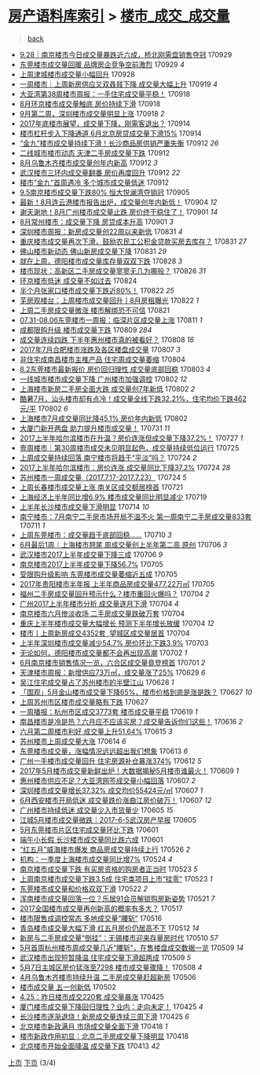 [房产语料库索引](../../README.md)  > [楼市_成交_成交量](楼市_成交_成交量.md)
====
> [back](../README.md)

- [9.28｜南京楼市今日成交量暴跌近六成，桥北刚需盘销售夺冠](http://jkwz.applinzi.com/ittc/7018743765181924368.html#9.28%EF%BD%9C%E5%8D%97%E4%BA%AC%E6%A5%BC%E5%B8%82%E4%BB%8A%E6%97%A5%E6%88%90%E4%BA%A4%E9%87%8F%E6%9A%B4%E8%B7%8C%E8%BF%91%E5%85%AD%E6%88%90%EF%BC%8C%E6%A1%A5%E5%8C%97%E5%88%9A%E9%9C%80%E7%9B%98%E9%94%80%E5%94%AE%E5%A4%BA%E5%86%A0) 170929  
- [东莞楼市成交量回暖 品牌房企竞争空前激烈](http://jkwz.applinzi.com/ittc/7018666119399998481.html#%E4%B8%9C%E8%8E%9E%E6%A5%BC%E5%B8%82%E6%88%90%E4%BA%A4%E9%87%8F%E5%9B%9E%E6%9A%96+%E5%93%81%E7%89%8C%E6%88%BF%E4%BC%81%E7%AB%9E%E4%BA%89%E7%A9%BA%E5%89%8D%E6%BF%80%E7%83%88) 170929 *4* 
- [上周津城楼市成交量小幅回升](http://jkwz.applinzi.com/ittc/7018129893890720784.html#%E4%B8%8A%E5%91%A8%E6%B4%A5%E5%9F%8E%E6%A5%BC%E5%B8%82%E6%88%90%E4%BA%A4%E9%87%8F%E5%B0%8F%E5%B9%85%E5%9B%9E%E5%8D%87) 170928  
- [一周楼市｜上周新房供应又双叒叕下降 成交量大幅上升](http://jkwz.applinzi.com/ittc/7014948932453663761.html#%E4%B8%80%E5%91%A8%E6%A5%BC%E5%B8%82%EF%BD%9C%E4%B8%8A%E5%91%A8%E6%96%B0%E6%88%BF%E4%BE%9B%E5%BA%94%E5%8F%88%E5%8F%8C%E5%8F%92%E5%8F%95%E4%B8%8B%E9%99%8D+%E6%88%90%E4%BA%A4%E9%87%8F%E5%A4%A7%E5%B9%85%E4%B8%8A%E5%8D%87) 170919 *4* 
- [大亚湾第38周楼市周报：一手住宅成交量平稳！](http://jkwz.applinzi.com/ittc/7014708199654163473.html#%E5%A4%A7%E4%BA%9A%E6%B9%BE%E7%AC%AC38%E5%91%A8%E6%A5%BC%E5%B8%82%E5%91%A8%E6%8A%A5%EF%BC%9A%E4%B8%80%E6%89%8B%E4%BD%8F%E5%AE%85%E6%88%90%E4%BA%A4%E9%87%8F%E5%B9%B3%E7%A8%B3%EF%BC%81) 170918  
- [8月环京楼市成交量触底 房价持续下滑](http://jkwz.applinzi.com/ittc/7014705935392703504.html#8%E6%9C%88%E7%8E%AF%E4%BA%AC%E6%A5%BC%E5%B8%82%E6%88%90%E4%BA%A4%E9%87%8F%E8%A7%A6%E5%BA%95+%E6%88%BF%E4%BB%B7%E6%8C%81%E7%BB%AD%E4%B8%8B%E6%BB%91) 170918  
- [9月第二周，深圳楼市成交量明显上涨](http://jkwz.applinzi.com/ittc/7014660419619390480.html#9%E6%9C%88%E7%AC%AC%E4%BA%8C%E5%91%A8%EF%BC%8C%E6%B7%B1%E5%9C%B3%E6%A5%BC%E5%B8%82%E6%88%90%E4%BA%A4%E9%87%8F%E6%98%8E%E6%98%BE%E4%B8%8A%E6%B6%A8) 170918 *2* 
- [2017年底楼市展望，成交量下降，刚需客退出？](http://jkwz.applinzi.com/ittc/7013250074975667217.html#2017%E5%B9%B4%E5%BA%95%E6%A5%BC%E5%B8%82%E5%B1%95%E6%9C%9B%EF%BC%8C%E6%88%90%E4%BA%A4%E9%87%8F%E4%B8%8B%E9%99%8D%EF%BC%8C%E5%88%9A%E9%9C%80%E5%AE%A2%E9%80%80%E5%87%BA%EF%BC%9F) 170914  
- [楼市杠杆步入下降通道 6月北京房贷成交量下滑15%](http://jkwz.applinzi.com/ittc/7013040632606753552.html#%E6%A5%BC%E5%B8%82%E6%9D%A0%E6%9D%86%E6%AD%A5%E5%85%A5%E4%B8%8B%E9%99%8D%E9%80%9A%E9%81%93+6%E6%9C%88%E5%8C%97%E4%BA%AC%E6%88%BF%E8%B4%B7%E6%88%90%E4%BA%A4%E9%87%8F%E4%B8%8B%E6%BB%9115%25) 170914  
- [“金九”楼市成交量持续下滑！长沙商品房供销严重失衡](http://jkwz.applinzi.com/ittc/7012456880256058385.html#%E2%80%9C%E9%87%91%E4%B9%9D%E2%80%9D%E6%A5%BC%E5%B8%82%E6%88%90%E4%BA%A4%E9%87%8F%E6%8C%81%E7%BB%AD%E4%B8%8B%E6%BB%91%EF%BC%81%E9%95%BF%E6%B2%99%E5%95%86%E5%93%81%E6%88%BF%E4%BE%9B%E9%94%80%E4%B8%A5%E9%87%8D%E5%A4%B1%E8%A1%A1) 170912 *26* 
- [二线城市楼市动态 天津二手房成交量下跌](http://jkwz.applinzi.com/ittc/7012415735257891600.html#%E4%BA%8C%E7%BA%BF%E5%9F%8E%E5%B8%82%E6%A5%BC%E5%B8%82%E5%8A%A8%E6%80%81+%E5%A4%A9%E6%B4%A5%E4%BA%8C%E6%89%8B%E6%88%BF%E6%88%90%E4%BA%A4%E9%87%8F%E4%B8%8B%E8%B7%8C) 170912  
- [8月乌鲁木齐楼市成交量创年内新高](http://jkwz.applinzi.com/ittc/7012371552551830544.html#8%E6%9C%88%E4%B9%8C%E9%B2%81%E6%9C%A8%E9%BD%90%E6%A5%BC%E5%B8%82%E6%88%90%E4%BA%A4%E9%87%8F%E5%88%9B%E5%B9%B4%E5%86%85%E6%96%B0%E9%AB%98) 170912 *3* 
- [武汉楼市三环内成交量翻番 房价再度回升](http://jkwz.applinzi.com/ittc/7012342969745802256.html#%E6%AD%A6%E6%B1%89%E6%A5%BC%E5%B8%82%E4%B8%89%E7%8E%AF%E5%86%85%E6%88%90%E4%BA%A4%E9%87%8F%E7%BF%BB%E7%95%AA+%E6%88%BF%E4%BB%B7%E5%86%8D%E5%BA%A6%E5%9B%9E%E5%8D%87) 170912 *22* 
- [楼市“金九”首周遇冷 多个城市成交量低迷](http://jkwz.applinzi.com/ittc/7012294551589618704.html#%E6%A5%BC%E5%B8%82%E2%80%9C%E9%87%91%E4%B9%9D%E2%80%9D%E9%A6%96%E5%91%A8%E9%81%87%E5%86%B7+%E5%A4%9A%E4%B8%AA%E5%9F%8E%E5%B8%82%E6%88%90%E4%BA%A4%E9%87%8F%E4%BD%8E%E8%BF%B7) 170912  
- [9.5南京楼市成交量下跌80% 恒大悦澜湾夺销冠](http://jkwz.applinzi.com/ittc/7009945226356196368.html#9.5%E5%8D%97%E4%BA%AC%E6%A5%BC%E5%B8%82%E6%88%90%E4%BA%A4%E9%87%8F%E4%B8%8B%E8%B7%8C80%25+%E6%81%92%E5%A4%A7%E6%82%A6%E6%BE%9C%E6%B9%BE%E5%A4%BA%E9%94%80%E5%86%A0) 170905  
- [最新！8月连云港楼市报告出炉，成交量创年内新低！](http://jkwz.applinzi.com/ittc/7009379743059936272.html#%E6%9C%80%E6%96%B0%EF%BC%818%E6%9C%88%E8%BF%9E%E4%BA%91%E6%B8%AF%E6%A5%BC%E5%B8%82%E6%8A%A5%E5%91%8A%E5%87%BA%E7%82%89%EF%BC%8C%E6%88%90%E4%BA%A4%E9%87%8F%E5%88%9B%E5%B9%B4%E5%86%85%E6%96%B0%E4%BD%8E%EF%BC%81) 170904 *12* 
- [谢天谢地！8月广州楼市成交量止跌 房价终于稳住了！](http://jkwz.applinzi.com/ittc/7008375571455935504.html#%E8%B0%A2%E5%A4%A9%E8%B0%A2%E5%9C%B0%EF%BC%818%E6%9C%88%E5%B9%BF%E5%B7%9E%E6%A5%BC%E5%B8%82%E6%88%90%E4%BA%A4%E9%87%8F%E6%AD%A2%E8%B7%8C+%E6%88%BF%E4%BB%B7%E7%BB%88%E4%BA%8E%E7%A8%B3%E4%BD%8F%E4%BA%86%EF%BC%81) 170901 *14* 
- [8月常州楼市：成交量下降 房贷成本升高](http://jkwz.applinzi.com/ittc/7008382019107816465.html#8%E6%9C%88%E5%B8%B8%E5%B7%9E%E6%A5%BC%E5%B8%82%EF%BC%9A%E6%88%90%E4%BA%A4%E9%87%8F%E4%B8%8B%E9%99%8D+%E6%88%BF%E8%B4%B7%E6%88%90%E6%9C%AC%E5%8D%87%E9%AB%98) 170901 *3* 
- [深圳楼市周报：新房成交量创22周以来新低](http://jkwz.applinzi.com/ittc/7008060738219017233.html#%E6%B7%B1%E5%9C%B3%E6%A5%BC%E5%B8%82%E5%91%A8%E6%8A%A5%EF%BC%9A%E6%96%B0%E6%88%BF%E6%88%90%E4%BA%A4%E9%87%8F%E5%88%9B22%E5%91%A8%E4%BB%A5%E6%9D%A5%E6%96%B0%E4%BD%8E) 170831 *4* 
- [重庆楼市成交量再次下滑，鼓励农民工公积金贷款买房去库存？](http://jkwz.applinzi.com/ittc/7007988962508145681.html#%E9%87%8D%E5%BA%86%E6%A5%BC%E5%B8%82%E6%88%90%E4%BA%A4%E9%87%8F%E5%86%8D%E6%AC%A1%E4%B8%8B%E6%BB%91%EF%BC%8C%E9%BC%93%E5%8A%B1%E5%86%9C%E6%B0%91%E5%B7%A5%E5%85%AC%E7%A7%AF%E9%87%91%E8%B4%B7%E6%AC%BE%E4%B9%B0%E6%88%BF%E5%8E%BB%E5%BA%93%E5%AD%98%EF%BC%9F) 170831 *27* 
- [佛山楼市新动态 佛山新房成交量下降](http://jkwz.applinzi.com/ittc/7007979704710333457.html#%E4%BD%9B%E5%B1%B1%E6%A5%BC%E5%B8%82%E6%96%B0%E5%8A%A8%E6%80%81+%E4%BD%9B%E5%B1%B1%E6%96%B0%E6%88%BF%E6%88%90%E4%BA%A4%E9%87%8F%E4%B8%8B%E9%99%8D) 170831 *29* 
- [就在上周，德阳楼市成交量库存量双双下跌](http://jkwz.applinzi.com/ittc/7005796703142413328.html#%E5%B0%B1%E5%9C%A8%E4%B8%8A%E5%91%A8%EF%BC%8C%E5%BE%B7%E9%98%B3%E6%A5%BC%E5%B8%82%E6%88%90%E4%BA%A4%E9%87%8F%E5%BA%93%E5%AD%98%E9%87%8F%E5%8F%8C%E5%8F%8C%E4%B8%8B%E8%B7%8C) 170828 *3* 
- [楼市现状：高新区二手房成交量寥寥无几为哪般？](http://jkwz.applinzi.com/ittc/7005894030649721872.html#%E6%A5%BC%E5%B8%82%E7%8E%B0%E7%8A%B6%EF%BC%9A%E9%AB%98%E6%96%B0%E5%8C%BA%E4%BA%8C%E6%89%8B%E6%88%BF%E6%88%90%E4%BA%A4%E9%87%8F%E5%AF%A5%E5%AF%A5%E6%97%A0%E5%87%A0%E4%B8%BA%E5%93%AA%E8%88%AC%EF%BC%9F) 170826 *31* 
- [环京楼市低迷 成交量不如过去](http://jkwz.applinzi.com/ittc/7005301038910014480.html#%E7%8E%AF%E4%BA%AC%E6%A5%BC%E5%B8%82%E4%BD%8E%E8%BF%B7+%E6%88%90%E4%BA%A4%E9%87%8F%E4%B8%8D%E5%A6%82%E8%BF%87%E5%8E%BB) 170824  
- [半个月张家口楼市成交量下跌近80%！](http://jkwz.applinzi.com/ittc/7004653502184555536.html#%E5%8D%8A%E4%B8%AA%E6%9C%88%E5%BC%A0%E5%AE%B6%E5%8F%A3%E6%A5%BC%E5%B8%82%E6%88%90%E4%BA%A4%E9%87%8F%E4%B8%8B%E8%B7%8C%E8%BF%9180%25%EF%BC%81) 170822 *25* 
- [芜房观楼台：上周楼市成交量回升丨8月房租曝光](http://jkwz.applinzi.com/ittc/7004541742337229840.html#%E8%8A%9C%E6%88%BF%E8%A7%82%E6%A5%BC%E5%8F%B0%EF%BC%9A%E4%B8%8A%E5%91%A8%E6%A5%BC%E5%B8%82%E6%88%90%E4%BA%A4%E9%87%8F%E5%9B%9E%E5%8D%87%E4%B8%A88%E6%9C%88%E6%88%BF%E7%A7%9F%E6%9B%9D%E5%85%89) 170822 *1* 
- [上周二手房成交量微涨 楼市解绑恐不可信](http://jkwz.applinzi.com/ittc/7004327722531423248.html#%E4%B8%8A%E5%91%A8%E4%BA%8C%E6%89%8B%E6%88%BF%E6%88%90%E4%BA%A4%E9%87%8F%E5%BE%AE%E6%B6%A8+%E6%A5%BC%E5%B8%82%E8%A7%A3%E7%BB%91%E6%81%90%E4%B8%8D%E5%8F%AF%E4%BF%A1) 170821  
- [07.31-08.06东莞楼市一周报：临深片区成交量上涨](http://jkwz.applinzi.com/ittc/7000550154472784913.html#07.31-08.06%E4%B8%9C%E8%8E%9E%E6%A5%BC%E5%B8%82%E4%B8%80%E5%91%A8%E6%8A%A5%EF%BC%9A%E4%B8%B4%E6%B7%B1%E7%89%87%E5%8C%BA%E6%88%90%E4%BA%A4%E9%87%8F%E4%B8%8A%E6%B6%A8) 170811 *1* 
- [成都限购升级 楼市成交量下跌](http://jkwz.applinzi.com/ittc/6999864690652759056.html#%E6%88%90%E9%83%BD%E9%99%90%E8%B4%AD%E5%8D%87%E7%BA%A7+%E6%A5%BC%E5%B8%82%E6%88%90%E4%BA%A4%E9%87%8F%E4%B8%8B%E8%B7%8C) 170809 *284* 
- [成交量连续四跌 下半年惠州楼市真的被看好？](http://jkwz.applinzi.com/ittc/6999308065185465360.html#%E6%88%90%E4%BA%A4%E9%87%8F%E8%BF%9E%E7%BB%AD%E5%9B%9B%E8%B7%8C+%E4%B8%8B%E5%8D%8A%E5%B9%B4%E6%83%A0%E5%B7%9E%E6%A5%BC%E5%B8%82%E7%9C%9F%E7%9A%84%E8%A2%AB%E7%9C%8B%E5%A5%BD%EF%BC%9F) 170808 *16* 
- [2017年7月合肥楼市涨跌及各区楼盘成交量](http://jkwz.applinzi.com/ittc/6999048602931168273.html#2017%E5%B9%B47%E6%9C%88%E5%90%88%E8%82%A5%E6%A5%BC%E5%B8%82%E6%B6%A8%E8%B7%8C%E5%8F%8A%E5%90%84%E5%8C%BA%E6%A5%BC%E7%9B%98%E6%88%90%E4%BA%A4%E9%87%8F) 170807 *3* 
- [非住宅成南昌楼市主推产品 住宅周成交量萎缩](http://jkwz.applinzi.com/ittc/6997835497198863376.html#%E9%9D%9E%E4%BD%8F%E5%AE%85%E6%88%90%E5%8D%97%E6%98%8C%E6%A5%BC%E5%B8%82%E4%B8%BB%E6%8E%A8%E4%BA%A7%E5%93%81+%E4%BD%8F%E5%AE%85%E5%91%A8%E6%88%90%E4%BA%A4%E9%87%8F%E8%90%8E%E7%BC%A9) 170804  
- [8.2东莞楼市最新报价 房价回归理性 成交量底部回稳](http://jkwz.applinzi.com/ittc/6997532286277649424.html#8.2%E4%B8%9C%E8%8E%9E%E6%A5%BC%E5%B8%82%E6%9C%80%E6%96%B0%E6%8A%A5%E4%BB%B7+%E6%88%BF%E4%BB%B7%E5%9B%9E%E5%BD%92%E7%90%86%E6%80%A7+%E6%88%90%E4%BA%A4%E9%87%8F%E5%BA%95%E9%83%A8%E5%9B%9E%E7%A8%B3) 170803 *4* 
- [一线城市楼市成交量下降 广州楼市加强调控](http://jkwz.applinzi.com/ittc/6997306183848035345.html#%E4%B8%80%E7%BA%BF%E5%9F%8E%E5%B8%82%E6%A5%BC%E5%B8%82%E6%88%90%E4%BA%A4%E9%87%8F%E4%B8%8B%E9%99%8D+%E5%B9%BF%E5%B7%9E%E6%A5%BC%E5%B8%82%E5%8A%A0%E5%BC%BA%E8%B0%83%E6%8E%A7) 170802 *12* 
- [上海楼市新房二手房全面大跌 成交量创7年新低](http://jkwz.applinzi.com/ittc/6997230153732981777.html#%E4%B8%8A%E6%B5%B7%E6%A5%BC%E5%B8%82%E6%96%B0%E6%88%BF%E4%BA%8C%E6%89%8B%E6%88%BF%E5%85%A8%E9%9D%A2%E5%A4%A7%E8%B7%8C+%E6%88%90%E4%BA%A4%E9%87%8F%E5%88%9B7%E5%B9%B4%E6%96%B0%E4%BD%8E) 170802 *2* 
- [酷暑7月，汕头楼市却有点冷！成交量全线下跌32.21%，住宅均价下跌462元/平](http://jkwz.applinzi.com/ittc/6997155568341746704.html#%E9%85%B7%E6%9A%917%E6%9C%88%EF%BC%8C%E6%B1%95%E5%A4%B4%E6%A5%BC%E5%B8%82%E5%8D%B4%E6%9C%89%E7%82%B9%E5%86%B7%EF%BC%81%E6%88%90%E4%BA%A4%E9%87%8F%E5%85%A8%E7%BA%BF%E4%B8%8B%E8%B7%8C32.21%25%EF%BC%8C%E4%BD%8F%E5%AE%85%E5%9D%87%E4%BB%B7%E4%B8%8B%E8%B7%8C462%E5%85%83%2F%E5%B9%B3) 170802 *6* 
- [上海楼市7月成交量同比降45.1% 房价年内新低](http://jkwz.applinzi.com/ittc/6997107816413004817.html#%E4%B8%8A%E6%B5%B7%E6%A5%BC%E5%B8%827%E6%9C%88%E6%88%90%E4%BA%A4%E9%87%8F%E5%90%8C%E6%AF%94%E9%99%8D45.1%25+%E6%88%BF%E4%BB%B7%E5%B9%B4%E5%86%85%E6%96%B0%E4%BD%8E) 170802  
- [大厦门新开两盘 助力提升楼市成交量！](http://jkwz.applinzi.com/ittc/6996429663843648529.html#%E5%A4%A7%E5%8E%A6%E9%97%A8%E6%96%B0%E5%BC%80%E4%B8%A4%E7%9B%98+%E5%8A%A9%E5%8A%9B%E6%8F%90%E5%8D%87%E6%A5%BC%E5%B8%82%E6%88%90%E4%BA%A4%E9%87%8F%EF%BC%81) 170731 *11* 
- [2017上半年哈尔滨楼市在升温？房价连涨但成交量下降37.2%！](http://jkwz.applinzi.com/ittc/6995041656787977232.html#2017%E4%B8%8A%E5%8D%8A%E5%B9%B4%E5%93%88%E5%B0%94%E6%BB%A8%E6%A5%BC%E5%B8%82%E5%9C%A8%E5%8D%87%E6%B8%A9%EF%BC%9F%E6%88%BF%E4%BB%B7%E8%BF%9E%E6%B6%A8%E4%BD%86%E6%88%90%E4%BA%A4%E9%87%8F%E4%B8%8B%E9%99%8D37.2%25%EF%BC%81) 170727 *1* 
- [壹周楼市｜第30周楼市成交未见明显起色，成交量持续低位运行](http://jkwz.applinzi.com/ittc/6994329115564704785.html#%E5%A3%B9%E5%91%A8%E6%A5%BC%E5%B8%82%EF%BD%9C%E7%AC%AC30%E5%91%A8%E6%A5%BC%E5%B8%82%E6%88%90%E4%BA%A4%E6%9C%AA%E8%A7%81%E6%98%8E%E6%98%BE%E8%B5%B7%E8%89%B2%EF%BC%8C%E6%88%90%E4%BA%A4%E9%87%8F%E6%8C%81%E7%BB%AD%E4%BD%8E%E4%BD%8D%E8%BF%90%E8%A1%8C) 170725  
- [上周成交量持续回落 南宁楼市将趋于“平淡”吗？](http://jkwz.applinzi.com/ittc/6993909887829279761.html#%E4%B8%8A%E5%91%A8%E6%88%90%E4%BA%A4%E9%87%8F%E6%8C%81%E7%BB%AD%E5%9B%9E%E8%90%BD+%E5%8D%97%E5%AE%81%E6%A5%BC%E5%B8%82%E5%B0%86%E8%B6%8B%E4%BA%8E%E2%80%9C%E5%B9%B3%E6%B7%A1%E2%80%9D%E5%90%97%EF%BC%9F) 170724 *2* 
- [2017上半年哈尔滨楼市：房价连涨 成交量同比下降37.2%](http://jkwz.applinzi.com/ittc/6993889409920140304.html#2017%E4%B8%8A%E5%8D%8A%E5%B9%B4%E5%93%88%E5%B0%94%E6%BB%A8%E6%A5%BC%E5%B8%82%EF%BC%9A%E6%88%BF%E4%BB%B7%E8%BF%9E%E6%B6%A8+%E6%88%90%E4%BA%A4%E9%87%8F%E5%90%8C%E6%AF%94%E4%B8%8B%E9%99%8D37.2%25) 170724 *28* 
- [苏州楼市一周成交量（2017.7.17-2017.7.23）](http://jkwz.applinzi.com/ittc/6993792279037608976.html#%E8%8B%8F%E5%B7%9E%E6%A5%BC%E5%B8%82%E4%B8%80%E5%91%A8%E6%88%90%E4%BA%A4%E9%87%8F%EF%BC%882017.7.17-2017.7.23%EF%BC%89) 170724 *5* 
- [上周长春楼市成交量上涨 南关区成交额居榜首](http://jkwz.applinzi.com/ittc/6992585007980610320.html#%E4%B8%8A%E5%91%A8%E9%95%BF%E6%98%A5%E6%A5%BC%E5%B8%82%E6%88%90%E4%BA%A4%E9%87%8F%E4%B8%8A%E6%B6%A8+%E5%8D%97%E5%85%B3%E5%8C%BA%E6%88%90%E4%BA%A4%E9%A2%9D%E5%B1%85%E6%A6%9C%E9%A6%96) 170721  
- [上海经济上半年同比增6.9% 楼市成交量同比明显减少](http://jkwz.applinzi.com/ittc/6992147782864208912.html#%E4%B8%8A%E6%B5%B7%E7%BB%8F%E6%B5%8E%E4%B8%8A%E5%8D%8A%E5%B9%B4%E5%90%8C%E6%AF%94%E5%A2%9E6.9%25+%E6%A5%BC%E5%B8%82%E6%88%90%E4%BA%A4%E9%87%8F%E5%90%8C%E6%AF%94%E6%98%8E%E6%98%BE%E5%87%8F%E5%B0%91) 170719  
- [上半年长沙楼市成交量下滑明显](http://jkwz.applinzi.com/ittc/6990044130879996945.html#%E4%B8%8A%E5%8D%8A%E5%B9%B4%E9%95%BF%E6%B2%99%E6%A5%BC%E5%B8%82%E6%88%90%E4%BA%A4%E9%87%8F%E4%B8%8B%E6%BB%91%E6%98%8E%E6%98%BE) 170714 *10* 
- [南宁楼市：7月南宁二手房市场开局不温不火 第一周南宁二手房成交量833套](http://jkwz.applinzi.com/ittc/6989061050660815889.html#%E5%8D%97%E5%AE%81%E6%A5%BC%E5%B8%82%EF%BC%9A7%E6%9C%88%E5%8D%97%E5%AE%81%E4%BA%8C%E6%89%8B%E6%88%BF%E5%B8%82%E5%9C%BA%E5%BC%80%E5%B1%80%E4%B8%8D%E6%B8%A9%E4%B8%8D%E7%81%AB+%E7%AC%AC%E4%B8%80%E5%91%A8%E5%8D%97%E5%AE%81%E4%BA%8C%E6%89%8B%E6%88%BF%E6%88%90%E4%BA%A4%E9%87%8F833%E5%A5%97) 170711 *1* 
- [上周东莞楼市：成交量趋于底部回稳……](http://jkwz.applinzi.com/ittc/6988577760870925329.html#%E4%B8%8A%E5%91%A8%E4%B8%9C%E8%8E%9E%E6%A5%BC%E5%B8%82%EF%BC%9A%E6%88%90%E4%BA%A4%E9%87%8F%E8%B6%8B%E4%BA%8E%E5%BA%95%E9%83%A8%E5%9B%9E%E7%A8%B3%E2%80%A6%E2%80%A6) 170710 *3* 
- [6月最后1周｜上海楼市翘尾 周成交量创上半年第二高 原创](http://jkwz.applinzi.com/ittc/6987187406368146436.html#6%E6%9C%88%E6%9C%80%E5%90%8E1%E5%91%A8%EF%BD%9C%E4%B8%8A%E6%B5%B7%E6%A5%BC%E5%B8%82%E7%BF%98%E5%B0%BE+%E5%91%A8%E6%88%90%E4%BA%A4%E9%87%8F%E5%88%9B%E4%B8%8A%E5%8D%8A%E5%B9%B4%E7%AC%AC%E4%BA%8C%E9%AB%98+%E5%8E%9F%E5%88%9B) 170706 *3* 
- [武汉楼市2017上半年成交量下降三成](http://jkwz.applinzi.com/ittc/6987129904368714768.html#%E6%AD%A6%E6%B1%89%E6%A5%BC%E5%B8%822017%E4%B8%8A%E5%8D%8A%E5%B9%B4%E6%88%90%E4%BA%A4%E9%87%8F%E4%B8%8B%E9%99%8D%E4%B8%89%E6%88%90) 170706 *9* 
- [南京楼市2017上半年成交量下降56.7%](http://jkwz.applinzi.com/ittc/6986762009478431749.html#%E5%8D%97%E4%BA%AC%E6%A5%BC%E5%B8%822017%E4%B8%8A%E5%8D%8A%E5%B9%B4%E6%88%90%E4%BA%A4%E9%87%8F%E4%B8%8B%E9%99%8D56.7%25) 170705  
- [受限购升级影响 东莞楼市成交量萎缩近五成](http://jkwz.applinzi.com/ittc/6986758028781945872.html#%E5%8F%97%E9%99%90%E8%B4%AD%E5%8D%87%E7%BA%A7%E5%BD%B1%E5%93%8D+%E4%B8%9C%E8%8E%9E%E6%A5%BC%E5%B8%82%E6%88%90%E4%BA%A4%E9%87%8F%E8%90%8E%E7%BC%A9%E8%BF%91%E4%BA%94%E6%88%90) 170705  
- [2017年贵阳楼市半年报 上半年商品房成交量477.22万㎡](http://jkwz.applinzi.com/ittc/6986754307465413636.html#2017%E5%B9%B4%E8%B4%B5%E9%98%B3%E6%A5%BC%E5%B8%82%E5%8D%8A%E5%B9%B4%E6%8A%A5+%E4%B8%8A%E5%8D%8A%E5%B9%B4%E5%95%86%E5%93%81%E6%88%BF%E6%88%90%E4%BA%A4%E9%87%8F477.22%E4%B8%87%E3%8E%A1) 170705  
- [福州二手房成交量回升预示什么？楼市重回火爆吗？](http://jkwz.applinzi.com/ittc/6986511495738164229.html#%E7%A6%8F%E5%B7%9E%E4%BA%8C%E6%89%8B%E6%88%BF%E6%88%90%E4%BA%A4%E9%87%8F%E5%9B%9E%E5%8D%87%E9%A2%84%E7%A4%BA%E4%BB%80%E4%B9%88%EF%BC%9F%E6%A5%BC%E5%B8%82%E9%87%8D%E5%9B%9E%E7%81%AB%E7%88%86%E5%90%97%EF%BC%9F) 170704 *2* 
- [广州2017上半年楼市分析 成交量逐月下滑](http://jkwz.applinzi.com/ittc/6986491256036131845.html#%E5%B9%BF%E5%B7%9E2017%E4%B8%8A%E5%8D%8A%E5%B9%B4%E6%A5%BC%E5%B8%82%E5%88%86%E6%9E%90+%E6%88%90%E4%BA%A4%E9%87%8F%E9%80%90%E6%9C%88%E4%B8%8B%E6%BB%91) 170704 *4* 
- [南京楼市六月惨淡收场 二手房成交量跌破万套](http://jkwz.applinzi.com/ittc/6986482132237943812.html#%E5%8D%97%E4%BA%AC%E6%A5%BC%E5%B8%82%E5%85%AD%E6%9C%88%E6%83%A8%E6%B7%A1%E6%94%B6%E5%9C%BA+%E4%BA%8C%E6%89%8B%E6%88%BF%E6%88%90%E4%BA%A4%E9%87%8F%E8%B7%8C%E7%A0%B4%E4%B8%87%E5%A5%97) 170704  
- [重庆上半年楼市成交量大幅增长 预测下半年增长放缓](http://jkwz.applinzi.com/ittc/6986478747401061380.html#%E9%87%8D%E5%BA%86%E4%B8%8A%E5%8D%8A%E5%B9%B4%E6%A5%BC%E5%B8%82%E6%88%90%E4%BA%A4%E9%87%8F%E5%A4%A7%E5%B9%85%E5%A2%9E%E9%95%BF+%E9%A2%84%E6%B5%8B%E4%B8%8B%E5%8D%8A%E5%B9%B4%E5%A2%9E%E9%95%BF%E6%94%BE%E7%BC%93) 170704 *12* 
- [楼市丨上周新房成交4352套 ,望城区成交量居首](http://jkwz.applinzi.com/ittc/6986409936853402628.html#%E6%A5%BC%E5%B8%82%E4%B8%A8%E4%B8%8A%E5%91%A8%E6%96%B0%E6%88%BF%E6%88%90%E4%BA%A44352%E5%A5%97+%2C%E6%9C%9B%E5%9F%8E%E5%8C%BA%E6%88%90%E4%BA%A4%E9%87%8F%E5%B1%85%E9%A6%96) 170704  
- [上半年深圳楼市成交量减少54.7% 房价环比下跌3.9%](http://jkwz.applinzi.com/ittc/6986083089397580805.html#%E4%B8%8A%E5%8D%8A%E5%B9%B4%E6%B7%B1%E5%9C%B3%E6%A5%BC%E5%B8%82%E6%88%90%E4%BA%A4%E9%87%8F%E5%87%8F%E5%B0%9154.7%25+%E6%88%BF%E4%BB%B7%E7%8E%AF%E6%AF%94%E4%B8%8B%E8%B7%8C3.9%25) 170703  
- [无论如何，德阳楼市成交量都不会再出现高潮](http://jkwz.applinzi.com/ittc/6985388728959632388.html#%E6%97%A0%E8%AE%BA%E5%A6%82%E4%BD%95%EF%BC%8C%E5%BE%B7%E9%98%B3%E6%A5%BC%E5%B8%82%E6%88%90%E4%BA%A4%E9%87%8F%E9%83%BD%E4%B8%8D%E4%BC%9A%E5%86%8D%E5%87%BA%E7%8E%B0%E9%AB%98%E6%BD%AE) 170702 *1* 
- [6月南京楼市销售情况一览，六合区成交量竟登榜首](http://jkwz.applinzi.com/ittc/6985381456111993861.html#6%E6%9C%88%E5%8D%97%E4%BA%AC%E6%A5%BC%E5%B8%82%E9%94%80%E5%94%AE%E6%83%85%E5%86%B5%E4%B8%80%E8%A7%88%EF%BC%8C%E5%85%AD%E5%90%88%E5%8C%BA%E6%88%90%E4%BA%A4%E9%87%8F%E7%AB%9F%E7%99%BB%E6%A6%9C%E9%A6%96) 170701 *2* 
- [天津楼市周报：新增供应73万㎡，成交量涨了25%](http://jkwz.applinzi.com/ittc/6984611897587270660.html#%E5%A4%A9%E6%B4%A5%E6%A5%BC%E5%B8%82%E5%91%A8%E6%8A%A5%EF%BC%9A%E6%96%B0%E5%A2%9E%E4%BE%9B%E5%BA%9473%E4%B8%87%E3%8E%A1%EF%BC%8C%E6%88%90%E4%BA%A4%E9%87%8F%E6%B6%A8%E4%BA%8625%25) 170629 *6* 
- [吴江住宅成交量占了苏州楼市的半壁江山](http://jkwz.applinzi.com/ittc/6984169703650886660.html#%E5%90%B4%E6%B1%9F%E4%BD%8F%E5%AE%85%E6%88%90%E4%BA%A4%E9%87%8F%E5%8D%A0%E4%BA%86%E8%8B%8F%E5%B7%9E%E6%A5%BC%E5%B8%82%E7%9A%84%E5%8D%8A%E5%A3%81%E6%B1%9F%E5%B1%B1) 170628 *1* 
- [「围观」5月金山楼市成交量下降65%，楼市价格到底是涨是跌？](http://jkwz.applinzi.com/ittc/6983905934156760068.html#%E3%80%8C%E5%9B%B4%E8%A7%82%E3%80%8D5%E6%9C%88%E9%87%91%E5%B1%B1%E6%A5%BC%E5%B8%82%E6%88%90%E4%BA%A4%E9%87%8F%E4%B8%8B%E9%99%8D65%25%EF%BC%8C%E6%A5%BC%E5%B8%82%E4%BB%B7%E6%A0%BC%E5%88%B0%E5%BA%95%E6%98%AF%E6%B6%A8%E6%98%AF%E8%B7%8C%EF%BC%9F) 170627 *10* 
- [上周苏州市区楼市成交量略有下跌](http://jkwz.applinzi.com/ittc/6983769599756469252.html#%E4%B8%8A%E5%91%A8%E8%8B%8F%E5%B7%9E%E5%B8%82%E5%8C%BA%E6%A5%BC%E5%B8%82%E6%88%90%E4%BA%A4%E9%87%8F%E7%95%A5%E6%9C%89%E4%B8%8B%E8%B7%8C) 170627  
- [一周播报：杭州市区成交3773套 楼市成交量平稳](http://jkwz.applinzi.com/ittc/6980955981612581893.html#%E4%B8%80%E5%91%A8%E6%92%AD%E6%8A%A5%EF%BC%9A%E6%9D%AD%E5%B7%9E%E5%B8%82%E5%8C%BA%E6%88%90%E4%BA%A43773%E5%A5%97+%E6%A5%BC%E5%B8%82%E6%88%90%E4%BA%A4%E9%87%8F%E5%B9%B3%E7%A8%B3) 170619 *1* 
- [南昌楼市是冷是热？六月应不应该买房？成交量告诉你们这些！](http://jkwz.applinzi.com/ittc/6979803081356084228.html#%E5%8D%97%E6%98%8C%E6%A5%BC%E5%B8%82%E6%98%AF%E5%86%B7%E6%98%AF%E7%83%AD%EF%BC%9F%E5%85%AD%E6%9C%88%E5%BA%94%E4%B8%8D%E5%BA%94%E8%AF%A5%E4%B9%B0%E6%88%BF%EF%BC%9F%E6%88%90%E4%BA%A4%E9%87%8F%E5%91%8A%E8%AF%89%E4%BD%A0%E4%BB%AC%E8%BF%99%E4%BA%9B%EF%BC%81) 170616 *2* 
- [六月第二周楼市利好 成交量上升51.64%](http://jkwz.applinzi.com/ittc/6979464632740611077.html#%E5%85%AD%E6%9C%88%E7%AC%AC%E4%BA%8C%E5%91%A8%E6%A5%BC%E5%B8%82%E5%88%A9%E5%A5%BD+%E6%88%90%E4%BA%A4%E9%87%8F%E4%B8%8A%E5%8D%8751.64%25) 170615 *3* 
- [苏州楼市上周成交量大涨](http://jkwz.applinzi.com/ittc/6978951938694448132.html#%E8%8B%8F%E5%B7%9E%E6%A5%BC%E5%B8%82%E4%B8%8A%E5%91%A8%E6%88%90%E4%BA%A4%E9%87%8F%E5%A4%A7%E6%B6%A8) 170614 *6* 
- [东莞楼市成交量，涨幅情况远远超出我们想象](http://jkwz.applinzi.com/ittc/6978699065997919237.html#%E4%B8%9C%E8%8E%9E%E6%A5%BC%E5%B8%82%E6%88%90%E4%BA%A4%E9%87%8F%EF%BC%8C%E6%B6%A8%E5%B9%85%E6%83%85%E5%86%B5%E8%BF%9C%E8%BF%9C%E8%B6%85%E5%87%BA%E6%88%91%E4%BB%AC%E6%83%B3%E8%B1%A1) 170613 *6* 
- [广州一手楼市成交量回升 住宅房源补仓暴涨374%](http://jkwz.applinzi.com/ittc/6978352941416055812.html#%E5%B9%BF%E5%B7%9E%E4%B8%80%E6%89%8B%E6%A5%BC%E5%B8%82%E6%88%90%E4%BA%A4%E9%87%8F%E5%9B%9E%E5%8D%87+%E4%BD%8F%E5%AE%85%E6%88%BF%E6%BA%90%E8%A1%A5%E4%BB%93%E6%9A%B4%E6%B6%A8374%25) 170612 *5* 
- [2017年5月楼市成交量新鲜出炉！大数据揭秘5月楼市谁最火！](http://jkwz.applinzi.com/ittc/6977217693034742789.html#2017%E5%B9%B45%E6%9C%88%E6%A5%BC%E5%B8%82%E6%88%90%E4%BA%A4%E9%87%8F%E6%96%B0%E9%B2%9C%E5%87%BA%E7%82%89%EF%BC%81%E5%A4%A7%E6%95%B0%E6%8D%AE%E6%8F%AD%E7%A7%985%E6%9C%88%E6%A5%BC%E5%B8%82%E8%B0%81%E6%9C%80%E7%81%AB%EF%BC%81) 170609 *1* 
- [惠州楼市供应不足？大亚湾网签成交量小幅回落](http://jkwz.applinzi.com/ittc/6976488433676452869.html#%E6%83%A0%E5%B7%9E%E6%A5%BC%E5%B8%82%E4%BE%9B%E5%BA%94%E4%B8%8D%E8%B6%B3%EF%BC%9F%E5%A4%A7%E4%BA%9A%E6%B9%BE%E7%BD%91%E7%AD%BE%E6%88%90%E4%BA%A4%E9%87%8F%E5%B0%8F%E5%B9%85%E5%9B%9E%E8%90%BD) 170607 *2* 
- [深圳楼市成交量增长37.32% 成交均价55424元/㎡](http://jkwz.applinzi.com/ittc/6976384730181141508.html#%E6%B7%B1%E5%9C%B3%E6%A5%BC%E5%B8%82%E6%88%90%E4%BA%A4%E9%87%8F%E5%A2%9E%E9%95%BF37.32%25+%E6%88%90%E4%BA%A4%E5%9D%87%E4%BB%B755424%E5%85%83%2F%E3%8E%A1) 170607 *1* 
- [6月西安楼市开局低迷 成交量跌价涨曲江房价破万！](http://jkwz.applinzi.com/ittc/6976369376834896901.html#6%E6%9C%88%E8%A5%BF%E5%AE%89%E6%A5%BC%E5%B8%82%E5%BC%80%E5%B1%80%E4%BD%8E%E8%BF%B7+%E6%88%90%E4%BA%A4%E9%87%8F%E8%B7%8C%E4%BB%B7%E6%B6%A8%E6%9B%B2%E6%B1%9F%E6%88%BF%E4%BB%B7%E7%A0%B4%E4%B8%87%EF%BC%81) 170607 *12* 
- [广州楼市持续低迷 成交量少入市货量少](http://jkwz.applinzi.com/ittc/6975697250792522756.html#%E5%B9%BF%E5%B7%9E%E6%A5%BC%E5%B8%82%E6%8C%81%E7%BB%AD%E4%BD%8E%E8%BF%B7+%E6%88%90%E4%BA%A4%E9%87%8F%E5%B0%91%E5%85%A5%E5%B8%82%E8%B4%A7%E9%87%8F%E5%B0%91) 170605 *15* 
- [江城5月楼市成交量微跌｜2017-6-5武汉房产早报](http://jkwz.applinzi.com/ittc/6975596899301065733.html#%E6%B1%9F%E5%9F%8E5%E6%9C%88%E6%A5%BC%E5%B8%82%E6%88%90%E4%BA%A4%E9%87%8F%E5%BE%AE%E8%B7%8C%EF%BD%9C2017-6-5%E6%AD%A6%E6%B1%89%E6%88%BF%E4%BA%A7%E6%97%A9%E6%8A%A5) 170605  
- [5月东莞楼市片区住宅成交量环比下跌](http://jkwz.applinzi.com/ittc/6974152150975251460.html#5%E6%9C%88%E4%B8%9C%E8%8E%9E%E6%A5%BC%E5%B8%82%E7%89%87%E5%8C%BA%E4%BD%8F%E5%AE%85%E6%88%90%E4%BA%A4%E9%87%8F%E7%8E%AF%E6%AF%94%E4%B8%8B%E8%B7%8C) 170601  
- [端午小长假 长沙楼市成交量同比跌六成](http://jkwz.applinzi.com/ittc/6974133804879856645.html#%E7%AB%AF%E5%8D%88%E5%B0%8F%E9%95%BF%E5%81%87+%E9%95%BF%E6%B2%99%E6%A5%BC%E5%B8%82%E6%88%90%E4%BA%A4%E9%87%8F%E5%90%8C%E6%AF%94%E8%B7%8C%E5%85%AD%E6%88%90) 170601  
- [“红五月”威海楼市爆发 商品房成交量持续上行](http://jkwz.applinzi.com/ittc/6972038212154295300.html#%E2%80%9C%E7%BA%A2%E4%BA%94%E6%9C%88%E2%80%9D%E5%A8%81%E6%B5%B7%E6%A5%BC%E5%B8%82%E7%88%86%E5%8F%91+%E5%95%86%E5%93%81%E6%88%BF%E6%88%90%E4%BA%A4%E9%87%8F%E6%8C%81%E7%BB%AD%E4%B8%8A%E8%A1%8C) 170526 *2* 
- [机构：一季度上海楼市成交量同比增7%](http://jkwz.applinzi.com/ittc/6971146568810890245.html#%E6%9C%BA%E6%9E%84%EF%BC%9A%E4%B8%80%E5%AD%A3%E5%BA%A6%E4%B8%8A%E6%B5%B7%E6%A5%BC%E5%B8%82%E6%88%90%E4%BA%A4%E9%87%8F%E5%90%8C%E6%AF%94%E5%A2%9E7%25) 170524 *4* 
- [南京楼市成交量下跌 有买房资格的购房者正当时](http://jkwz.applinzi.com/ittc/6970875076768433156.html#%E5%8D%97%E4%BA%AC%E6%A5%BC%E5%B8%82%E6%88%90%E4%BA%A4%E9%87%8F%E4%B8%8B%E8%B7%8C+%E6%9C%89%E4%B9%B0%E6%88%BF%E8%B5%84%E6%A0%BC%E7%9A%84%E8%B4%AD%E6%88%BF%E8%80%85%E6%AD%A3%E5%BD%93%E6%97%B6) 170523 *5* 
- [上周南京楼市成交量下跌3.5成 住宅类项目上市“挂零”](http://jkwz.applinzi.com/ittc/6970841820740191237.html#%E4%B8%8A%E5%91%A8%E5%8D%97%E4%BA%AC%E6%A5%BC%E5%B8%82%E6%88%90%E4%BA%A4%E9%87%8F%E4%B8%8B%E8%B7%8C3.5%E6%88%90+%E4%BD%8F%E5%AE%85%E7%B1%BB%E9%A1%B9%E7%9B%AE%E4%B8%8A%E5%B8%82%E2%80%9C%E6%8C%82%E9%9B%B6%E2%80%9D) 170523 *1* 
- [东莞楼市成交量和价格双双下滑](http://jkwz.applinzi.com/ittc/6970538211813098501.html#%E4%B8%9C%E8%8E%9E%E6%A5%BC%E5%B8%82%E6%88%90%E4%BA%A4%E9%87%8F%E5%92%8C%E4%BB%B7%E6%A0%BC%E5%8F%8C%E5%8F%8C%E4%B8%8B%E6%BB%91) 170522 *2* 
- [浑南楼市成交量回落一位？乐居91会员解锁购房新姿势](http://jkwz.applinzi.com/ittc/6970037894738609157.html#%E6%B5%91%E5%8D%97%E6%A5%BC%E5%B8%82%E6%88%90%E4%BA%A4%E9%87%8F%E5%9B%9E%E8%90%BD%E4%B8%80%E4%BD%8D%EF%BC%9F%E4%B9%90%E5%B1%8591%E4%BC%9A%E5%91%98%E8%A7%A3%E9%94%81%E8%B4%AD%E6%88%BF%E6%96%B0%E5%A7%BF%E5%8A%BF) 170521 *7* 
- [2017全国楼市成交量再创新高的概率有多大？](http://jkwz.applinzi.com/ittc/6968696331857036292.html#2017%E5%85%A8%E5%9B%BD%E6%A5%BC%E5%B8%82%E6%88%90%E4%BA%A4%E9%87%8F%E5%86%8D%E5%88%9B%E6%96%B0%E9%AB%98%E7%9A%84%E6%A6%82%E7%8E%87%E6%9C%89%E5%A4%9A%E5%A4%A7%EF%BC%9F) 170517  
- [楼市限售成调控常态 多地成交量“腰斩”](http://jkwz.applinzi.com/ittc/6968333748876608517.html#%E6%A5%BC%E5%B8%82%E9%99%90%E5%94%AE%E6%88%90%E8%B0%83%E6%8E%A7%E5%B8%B8%E6%80%81+%E5%A4%9A%E5%9C%B0%E6%88%90%E4%BA%A4%E9%87%8F%E2%80%9C%E8%85%B0%E6%96%A9%E2%80%9D) 170516  
- [青岛楼市成交量大幅下滑 红五月房价仍居高不下](http://jkwz.applinzi.com/ittc/6966771641110496260.html#%E9%9D%92%E5%B2%9B%E6%A5%BC%E5%B8%82%E6%88%90%E4%BA%A4%E9%87%8F%E5%A4%A7%E5%B9%85%E4%B8%8B%E6%BB%91+%E7%BA%A2%E4%BA%94%E6%9C%88%E6%88%BF%E4%BB%B7%E4%BB%8D%E5%B1%85%E9%AB%98%E4%B8%8D%E4%B8%8B) 170512 *14* 
- [新房与二手房成交量“倒挂”：无锡楼市迎来存量房时代](http://jkwz.applinzi.com/ittc/6965957925896979460.html#%E6%96%B0%E6%88%BF%E4%B8%8E%E4%BA%8C%E6%89%8B%E6%88%BF%E6%88%90%E4%BA%A4%E9%87%8F%E2%80%9C%E5%80%92%E6%8C%82%E2%80%9D%EF%BC%9A%E6%97%A0%E9%94%A1%E6%A5%BC%E5%B8%82%E8%BF%8E%E6%9D%A5%E5%AD%98%E9%87%8F%E6%88%BF%E6%97%B6%E4%BB%A3) 170510 *57* 
- [5月首周杭州楼市周成交量几近“腰斩”，在售楼盘成交数据一览](http://jkwz.applinzi.com/ittc/6965732127793480708.html#5%E6%9C%88%E9%A6%96%E5%91%A8%E6%9D%AD%E5%B7%9E%E6%A5%BC%E5%B8%82%E5%91%A8%E6%88%90%E4%BA%A4%E9%87%8F%E5%87%A0%E8%BF%91%E2%80%9C%E8%85%B0%E6%96%A9%E2%80%9D%EF%BC%8C%E5%9C%A8%E5%94%AE%E6%A5%BC%E7%9B%98%E6%88%90%E4%BA%A4%E6%95%B0%E6%8D%AE%E4%B8%80%E8%A7%88) 170509 *14* 
- [武汉楼市出现短暂降温 住宅成交量下滑超两成](http://jkwz.applinzi.com/ittc/6965582103969268741.html#%E6%AD%A6%E6%B1%89%E6%A5%BC%E5%B8%82%E5%87%BA%E7%8E%B0%E7%9F%AD%E6%9A%82%E9%99%8D%E6%B8%A9+%E4%BD%8F%E5%AE%85%E6%88%90%E4%BA%A4%E9%87%8F%E4%B8%8B%E6%BB%91%E8%B6%85%E4%B8%A4%E6%88%90) 170509 *5* 
- [5月7日主城区房价猛涨至7298 楼市成交量骤降！](http://jkwz.applinzi.com/ittc/6965309857728037892.html#5%E6%9C%887%E6%97%A5%E4%B8%BB%E5%9F%8E%E5%8C%BA%E6%88%BF%E4%BB%B7%E7%8C%9B%E6%B6%A8%E8%87%B37298+%E6%A5%BC%E5%B8%82%E6%88%90%E4%BA%A4%E9%87%8F%E9%AA%A4%E9%99%8D%EF%BC%81) 170508 *4* 
- [4月乌鲁木齐楼市持续升温 二手房成交量赶超新房](http://jkwz.applinzi.com/ittc/6964336284603515909.html#4%E6%9C%88%E4%B9%8C%E9%B2%81%E6%9C%A8%E9%BD%90%E6%A5%BC%E5%B8%82%E6%8C%81%E7%BB%AD%E5%8D%87%E6%B8%A9+%E4%BA%8C%E6%89%8B%E6%88%BF%E6%88%90%E4%BA%A4%E9%87%8F%E8%B5%B6%E8%B6%85%E6%96%B0%E6%88%BF) 170506  
- [楼市成交量 五一创新低](http://jkwz.applinzi.com/ittc/6963062194819302404.html#%E6%A5%BC%E5%B8%82%E6%88%90%E4%BA%A4%E9%87%8F+%E4%BA%94%E4%B8%80%E5%88%9B%E6%96%B0%E4%BD%8E) 170502  
- [4.25：昨日楼市成交220套 成交量暴涨](http://jkwz.applinzi.com/ittc/6960478076633875460.html#4.25%EF%BC%9A%E6%98%A8%E6%97%A5%E6%A5%BC%E5%B8%82%E6%88%90%E4%BA%A4220%E5%A5%97+%E6%88%90%E4%BA%A4%E9%87%8F%E6%9A%B4%E6%B6%A8) 170425  
- [厦门楼市成交量下降回归理性？业内：走向未定！](http://jkwz.applinzi.com/ittc/6960428365327631365.html#%E5%8E%A6%E9%97%A8%E6%A5%BC%E5%B8%82%E6%88%90%E4%BA%A4%E9%87%8F%E4%B8%8B%E9%99%8D%E5%9B%9E%E5%BD%92%E7%90%86%E6%80%A7%EF%BC%9F%E4%B8%9A%E5%86%85%EF%BC%9A%E8%B5%B0%E5%90%91%E6%9C%AA%E5%AE%9A%EF%BC%81) 170425 *4* 
- [长沙楼市逐渐退烧！新房成交量连续三周下滑](http://jkwz.applinzi.com/ittc/6960397971446301700.html#%E9%95%BF%E6%B2%99%E6%A5%BC%E5%B8%82%E9%80%90%E6%B8%90%E9%80%80%E7%83%A7%EF%BC%81%E6%96%B0%E6%88%BF%E6%88%90%E4%BA%A4%E9%87%8F%E8%BF%9E%E7%BB%AD%E4%B8%89%E5%91%A8%E4%B8%8B%E6%BB%91) 170425 *6* 
- [北京楼市新政满月 市场成交量全面下滑](http://jkwz.applinzi.com/ittc/6957882740505576453.html#%E5%8C%97%E4%BA%AC%E6%A5%BC%E5%B8%82%E6%96%B0%E6%94%BF%E6%BB%A1%E6%9C%88+%E5%B8%82%E5%9C%BA%E6%88%90%E4%BA%A4%E9%87%8F%E5%85%A8%E9%9D%A2%E4%B8%8B%E6%BB%91) 170418 *1* 
- [楼市新政作用初显：北京二手房成交量下降明显](http://jkwz.applinzi.com/ittc/6957801670850380804.html#%E6%A5%BC%E5%B8%82%E6%96%B0%E6%94%BF%E4%BD%9C%E7%94%A8%E5%88%9D%E6%98%BE%EF%BC%9A%E5%8C%97%E4%BA%AC%E4%BA%8C%E6%89%8B%E6%88%BF%E6%88%90%E4%BA%A4%E9%87%8F%E4%B8%8B%E9%99%8D%E6%98%8E%E6%98%BE) 170418  
- [北京楼市开始全面降温 成交量下跌](http://jkwz.applinzi.com/ittc/6955817621164393477.html#%E5%8C%97%E4%BA%AC%E6%A5%BC%E5%B8%82%E5%BC%80%E5%A7%8B%E5%85%A8%E9%9D%A2%E9%99%8D%E6%B8%A9+%E6%88%90%E4%BA%A4%E9%87%8F%E4%B8%8B%E8%B7%8C) 170413 *42* 


 [上页](楼市_成交_成交量.md) [下页](楼市_成交_成交量2.md)          (3/4)